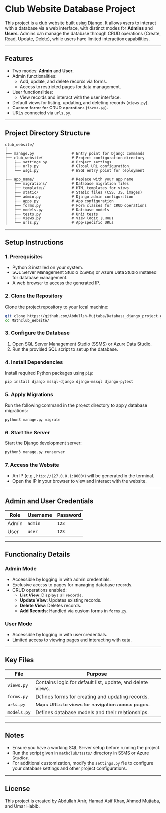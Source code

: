# Club Website Database Project

This project is a club website built using Django. It allows users to interact with a database via a web interface, with distinct modes for **Admins** and **Users**. Admins can manage the database through CRUD operations (Create, Read, Update, Delete), while users have limited interaction capabilities.

---

## Features
- Two modes: **Admin** and **User**.
- Admin functionalities:
  - Add, update, and delete records via forms.
  - Access to restricted pages for data management.
- User functionalities:
  - View records and interact with the user interface.
- Default views for listing, updating, and deleting records (`views.py`).
- Custom forms for CRUD operations (`forms.py`).
- URLs connected via `urls.py`.

---

## Project Directory Structure
```
club_website/
│
├── manage.py                 # Entry point for Django commands
├── club_website/             # Project configuration directory
│   ├── settings.py           # Project settings
│   ├── urls.py               # Global URL configuration
│   └── wsgi.py               # WSGI entry point for deployment
│
├── app_name/                 # Replace with your app name
│   ├── migrations/           # Database migration files
│   ├── templates/            # HTML templates for views
│   ├── static/               # Static files (CSS, JS, images)
│   ├── admin.py              # Django admin configuration
│   ├── apps.py               # App configuration
│   ├── forms.py              # Form classes for CRUD operations
│   ├── models.py             # Database models
│   ├── tests.py              # Unit tests
│   ├── views.py              # View logic (CRUD)
│   └── urls.py               # App-specific URLs
```

---

## Setup Instructions

### 1. Prerequisites
- Python 3 installed on your system.
- SQL Server Management Studio (SSMS) or Azure Data Studio installed for database management.
- A web browser to access the generated IP.

### 2. Clone the Repository
Clone the project repository to your local machine:
```bash
git clone https://github.com/Abdullah-Mujtaba/Database_django_project.git
cd Mathclub_Website/
```

### 3. Configure the Database
1. Open SQL Server Management Studio (SSMS) or Azure Data Studio.
2. Run the provided SQL script to set up the database.

### 4. Install Dependencies
Install required Python packages using `pip`:
```bash
pip install django mssql-django django-mssql django-pytest
```

### 5. Apply Migrations
Run the following command in the project directory to apply database migrations:
```bash
python3 manage.py migrate
```

### 6. Start the Server
Start the Django development server:
```bash
python3 manage.py runserver
```

### 7. Access the Website
- An IP (e.g., `http://127.0.0.1:8000/`) will be generated in the terminal.
- Open the IP in your browser to view and interact with the website.

---

## Admin and User Credentials

| **Role** | **Username** | **Password** |
|----------|--------------|--------------|
| Admin    | `admin`      | `123`        |
| User     | `user`       | `123`        |

---

## Functionality Details

### Admin Mode
- Accessible by logging in with admin credentials.
- Exclusive access to pages for managing database records.
- CRUD operations enabled:
  - **List View**: Displays all records.
  - **Update View**: Updates existing records.
  - **Delete View**: Deletes records.
  - **Add Records**: Handled via custom forms in `forms.py`.

### User Mode
- Accessible by logging in with user credentials.
- Limited access to viewing pages and interacting with data.

---

## Key Files

| **File**       | **Purpose**                                                                               |
|-----------------|-------------------------------------------------------------------------------------------|
| `views.py`      | Contains logic for default list, update, and delete views.                               |
| `forms.py`      | Defines forms for creating and updating records.                                         |
| `urls.py`       | Maps URLs to views for navigation across pages.                                          |
| `models.py`     | Defines database models and their relationships.                                         |

---

## Notes
- Ensure you have a working SQL Server setup before running the project.
- Run the script given in `mathclub/tests/` directory in SSMS or Azure Studios. 
- For additional customization, modify the `settings.py` file to configure your database settings and other project configurations.

---

## License
This project is created by Abdullah Amir, Hamad Asif Khan, Ahmed Mujtaba, and Umar Habib.
